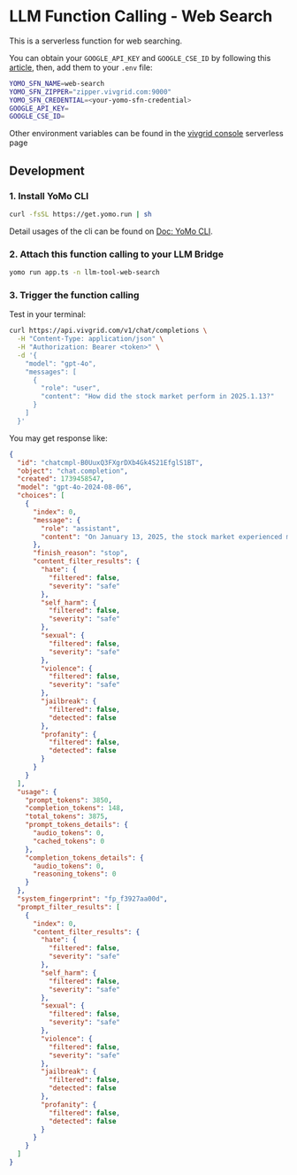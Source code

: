 # LLM Function Calling - Web Search

This is a serverless function for web searching.

You can obtain your `GOOGLE_API_KEY` and `GOOGLE_CSE_ID` by following this [article](https://stackoverflow.com/questions/37083058/programmatically-searching-google-in-python-using-custom-search), then, add them to your `.env` file:

```sh
YOMO_SFN_NAME=web-search
YOMO_SFN_ZIPPER="zipper.vivgrid.com:9000"
YOMO_SFN_CREDENTIAL=<your-yomo-sfn-credential>
GOOGLE_API_KEY=
GOOGLE_CSE_ID=
```

Other environment variables can be found in the [vivgrid console](https://console.vivgrid.com/) serverless page

## Development

### 1. Install YoMo CLI

```bash
curl -fsSL https://get.yomo.run | sh
```

Detail usages of the cli can be found on [Doc: YoMo CLI](https://yomo.run/docs/cli).

### 2. Attach this function calling to your LLM Bridge

```bash
yomo run app.ts -n llm-tool-web-search
```

### 3. Trigger the function calling

Test in your terminal:

```bash
curl https://api.vivgrid.com/v1/chat/completions \
  -H "Content-Type: application/json" \
  -H "Authorization: Bearer <token>" \
  -d '{
    "model": "gpt-4o",
    "messages": [
      {
        "role": "user",
        "content": "How did the stock market perform in 2025.1.13?"
      }
    ]
  }'
```

You may get response like:

```json
{
  "id": "chatcmpl-B0UuxQ3FXgrDXb4Gk4S21EfglS1BT",
  "object": "chat.completion",
  "created": 1739458547,
  "model": "gpt-4o-2024-08-06",
  "choices": [
    {
      "index": 0,
      "message": {
        "role": "assistant",
        "content": "On January 13, 2025, the stock market experienced mixed performances. The Dow Jones Industrial Average rose by 0.9%, while the S\u0026P 500 rebounded from earlier losses to close up 0.2%. However, the Nasdaq Composite fell 0.4%. The tech sector, particularly chip stocks, weighed down on the markets. Concerns were prevalent about the Federal Reserve's next move on interest rates, especially after a strong jobs report earlier raised doubts about potential rate cuts. The market dynamics were also influenced by pending economic data on inflation and the Consumer Price Index scheduled for that week."
      },
      "finish_reason": "stop",
      "content_filter_results": {
        "hate": {
          "filtered": false,
          "severity": "safe"
        },
        "self_harm": {
          "filtered": false,
          "severity": "safe"
        },
        "sexual": {
          "filtered": false,
          "severity": "safe"
        },
        "violence": {
          "filtered": false,
          "severity": "safe"
        },
        "jailbreak": {
          "filtered": false,
          "detected": false
        },
        "profanity": {
          "filtered": false,
          "detected": false
        }
      }
    }
  ],
  "usage": {
    "prompt_tokens": 3850,
    "completion_tokens": 148,
    "total_tokens": 3875,
    "prompt_tokens_details": {
      "audio_tokens": 0,
      "cached_tokens": 0
    },
    "completion_tokens_details": {
      "audio_tokens": 0,
      "reasoning_tokens": 0
    }
  },
  "system_fingerprint": "fp_f3927aa00d",
  "prompt_filter_results": [
    {
      "index": 0,
      "content_filter_results": {
        "hate": {
          "filtered": false,
          "severity": "safe"
        },
        "self_harm": {
          "filtered": false,
          "severity": "safe"
        },
        "sexual": {
          "filtered": false,
          "severity": "safe"
        },
        "violence": {
          "filtered": false,
          "severity": "safe"
        },
        "jailbreak": {
          "filtered": false,
          "detected": false
        },
        "profanity": {
          "filtered": false,
          "detected": false
        }
      }
    }
  ]
}
```
